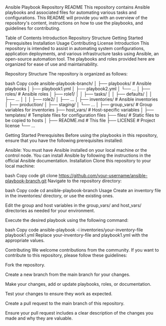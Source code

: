 Ansible Playbook Repository README
This repository contains Ansible playbooks and associated files for automating various tasks and configurations. This README will provide you with an overview of the repository's content, instructions on how to use the playbooks, and guidelines for contributing.

Table of Contents
Introduction
Repository Structure
Getting Started
Prerequisites
Installation
Usage
Contributing
License
Introduction
This repository is intended to assist in automating system configurations, application deployments, and various infrastructure tasks using Ansible, an open-source automation tool. The playbooks and roles provided here are organized for ease of use and maintainability.

Repository Structure
The repository is organized as follows:

bash
Copy code
ansible-playbook-branch/
│
├── playbooks/               # Ansible playbooks
│   ├── playbook1.yml
│   ├── playbook2.yml
│   └── ...
│
├── roles/                   # Ansible roles
│   ├── role1/
│   │   ├── tasks/
│   │   ├── defaults/
│   │   ├── ...
│   │
│   ├── role2/
│   ├── ...
│
├── inventories/             # Ansible inventories
│   ├── production/
│   ├── staging/
│   └── ...
│
├── group_vars/              # Group variables for inventories
├── host_vars/               # Host-specific variables
│
├── templates/               # Template files for configuration files
├── files/                   # Static files to be copied to hosts
│
├── README.md                # This file
├── LICENSE                  # Project license
└── ...

Getting Started
Prerequisites
Before using the playbooks in this repository, ensure that you have the following prerequisites installed:

Ansible: You must have Ansible installed on your local machine or the control node. You can install Ansible by following the instructions in the official Ansible documentation.
Installation
Clone this repository to your local machine:

bash
Copy code
git clone https://github.com/your-username/ansible-playbook-branch.git
Navigate to the repository directory:

bash
Copy code
cd ansible-playbook-branch
Usage
Create an inventory file in the inventories/ directory, or use the existing ones.

Edit the group and host variables in the group_vars/ and host_vars/ directories as needed for your environment.

Execute the desired playbook using the following command:

bash
Copy code
ansible-playbook -i inventories/your-inventory-file playbook1.yml
Replace your-inventory-file and playbook1.yml with the appropriate values.

Contributing
We welcome contributions from the community. If you want to contribute to this repository, please follow these guidelines:

Fork the repository.

Create a new branch from the main branch for your changes.

Make your changes, add or update playbooks, roles, or documentation.

Test your changes to ensure they work as expected.

Create a pull request to the main branch of this repository.

Ensure your pull request includes a clear description of the changes you made and why they are valuable.


